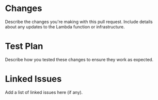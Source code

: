# Changes

Describe the changes you're making with this pull request. Include details about any updates to the Lambda function or infrastructure.

# Test Plan

Describe how you tested these changes to ensure they work as expected.

# Linked Issues

Add a list of linked issues here (if any).